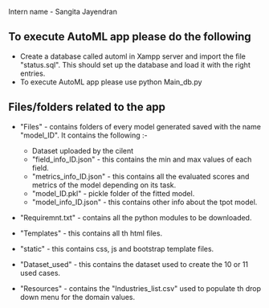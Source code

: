 Intern name - Sangita Jayendran


To execute AutoML app please do the following
---------------------------------------
- Create a database called automl in Xampp server and import the file "status.sql". This should set up the database and load it with the right entries.
- To execute AutoML app please use python Main_db.py


Files/folders related to the app
---------------------
- "Files" - contains folders of every model generated saved with the name "model_ID". It contains the following :-
    - Dataset uploaded by the cilent
    - "field_info_ID.json" - this contains the min and max values of each field.
    - "metrics_info_ID.json" - this contains all the evaluated scores and metrics of the model depending on its task.
    - "model_ID.pkl" - pickle folder of the fitted model.
    - "model_info_ID.json" - this contains other info about the tpot model.


- "Requiremnt.txt" - contains all the python modules to be downloaded.
- "Templates" - this contains all th html files.
- "static" - this contains css, js and bootstrap template files.
- "Dataset_used" - this contains the dataset used to create the 10 or 11 used cases.
- "Resources" - contains the "Industries_list.csv" used to populate th drop down menu for the domain values.
  
